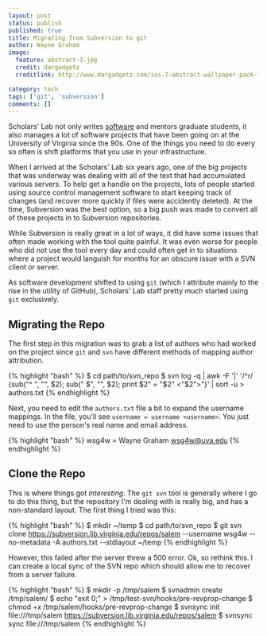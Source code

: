 ```yaml
---
layout: post
status: publish
published: true
title: Migrating from Subversion to git
author: Wayne Graham
image:
  feature: abstract-3.jpg
  credit: dargadgetz
  creditlink: http://www.dargadgetz.com/ios-7-abstract-wallpaper-pack-for-iphone-5-and-ipod-touch-retina/

category: tech
tags: ['git', 'subversion']
comments: []
---
```


Scholars' Lab not only writes [software](https://github.com/scholarslab) and mentors graduate students, it also manages a lot of software projects that have been going on at the University of Virginia since the 90s. One of the things you need to do every so often is shift platforms that you use in your infrastructure.

When I arrived at the Scholars' Lab six years ago, one of the big
projects that was underway was dealing with all of the text that had
accumulated various servers. To help get a handle on the projects, lots
of people started using source control management software to start
keeping track of changes (and recover more quickly if files were
accidently deleted). At the time, Subversion was the best option, so a
big push was made to convert all of these projects in to Subversion
repositories.

While Subversion is really great in a lot of ways, it did have some
issues that often made working with the tool quite painful. It was even
worse for people who did not use the tool every day and could often get
in to situations where a project would languish for months for an
obscure issue with a SVN client or server.

As software development shifted to using `git` (which I attribute mainly
to the rise in the utility of GitHub), Scholars' Lab staff pretty much
started using `git` exclusively.


## Migrating the Repo

The first step in this migration was to grab a list of authors who had
worked on the project since `git` and `svn` have different methods of
mapping author attribution.

{% highlight "bash" %}
$ cd path/to/svn_repo
$ svn log -q | awk -F '|' '/^r/ {sub("^ ", "", $2); sub(" $", "", $2); print $2" = "$2" <"$2">"}' | sort -u > authors.txt
{% endhighlight %}

Next, you need to edit the `authors.txt` file a bit to expand the username mappings. In the file, you'll see `username = username <username>`. You just need to use the person's real name and email address.

{% highlight "bash" %}
wsg4w = Wayne Graham <wsg4w@uva.edu>
{% endhighlight %}

## Clone the Repo

This is where things got *interesting*. The `git svn` tool is generally
where I go to do this thing, but the repository I'm dealing with is
really big, and has a non-standard layout. The first thing I tried was
this:

{% highlight "bash" %}
$ mkdir ~/temp
$ cd path/to/svn_repo
$ git svn clone https://subversion.lib.virginia.edu/repos/salem --username wsg4w --no-metadata -A authors.txt --stdlayout ~/temp
{% endhighlight %}

However, this failed after the server threw a 500 error. Ok, so rethink
this. I can create a local sync of the SVN repo which should allow me to
recover from a server failure.

{% highlight "bash" %}
$ mkdir -p /tmp/salem
$ svnadmin create /tmp/salem/
$ echo "exit 0;" > /tmp/test-svn/hooks/pre-revprop-change
$ chmod +x /tmp/salem/hooks/pre-revprop-change
$ svnsync init file:///tmp/salem https://subversion.lib.virginia.edu/repos/salem
$ svnsync sync file:///tmp/salem
{% endhighlight %}
